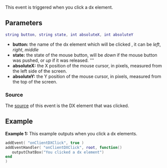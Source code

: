 This event is triggered when you click a dx element.

Parameters
----------

``` lua
string button, string state, int absoluteX, int absoluteY
```

-   **button:** the name of the dx element which will be clicked , it can be *left*, *right*, *middle*
-   **state:** the state of the mouse button, will be *down* if the mouse button was pushed, or *up* if it was released. '''
-   **absoluteX:** the X position of the mouse cursor, in pixels, measured from the left side of the screen.
-   **absoluteY:** the Y position of the mouse cursor, in pixels, measured from the top of the screen.

### Source

The [source](/docs/event_system#event_source.md "wikilink") of this event is the DX element that was clicked.

Example
-------

**Example 1:** This example outputs when you click a dx elements.

``` lua
addEvent( "onClientDXClick", true )
addEventHandler( "onClientDXClick", root, function()
   outputChatBox("You clicked a dx element")
end
)
```
